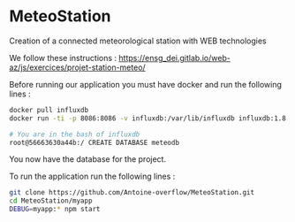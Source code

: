 # MeteoStation
Creation of a connected meteorological station with WEB technologies

We follow these instructions : https://ensg_dei.gitlab.io/web-az/js/exercices/projet-station-meteo/

Before running our application you must have docker and run the following lines : 
``` bash
docker pull influxdb
docker run -ti -p 8086:8086 -v influxdb:/var/lib/influxdb influxdb:1.8 bash

# You are in the bash of influxdb 
root@56663630a44b:/ CREATE DATABASE meteodb
```

You now have the database for the project.

To run the application run the following lines : 
``` bash
git clone https://github.com/Antoine-overflow/MeteoStation.git
cd MeteoStation/myapp
DEBUG=myapp:* npm start
``` 
